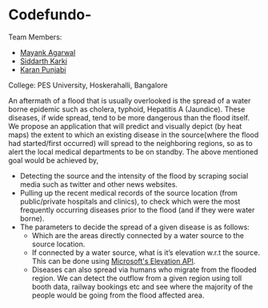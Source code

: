 # Codefundo-

Team Members:
- [Mayank Agarwal](https://github.com/mayankagarwal44442)
- [Siddarth Karki](https://github.com/Karki23)
- [Karan Punjabi](https://github.com/karan20000000000)

College: PES University, Hoskerahalli, Bangalore

An aftermath of a flood that is usually overlooked is the spread of a water borne epidemic such as cholera, typhoid, Hepatitis A (Jaundice). These diseases, if wide spread, tend to be more dangerous than the flood itself.
We propose an application that will predict and visually depict (by heat maps) the extent to which an existing disease in the source(where the flood had started/first occurred) will spread to the neighboring regions, so as to alert the local medical departments to be on standby.
The above mentioned goal would be achieved by,	

- Detecting the source and the intensity of the flood by scraping social media such as twitter and other news websites.
- Pulling 	up the recent medical records of the source location (from public/private hospitals and clinics), to check which were the most frequently occurring diseases prior to the flood (and if they were water borne).
- The parameters to decide the spread of a given disease is as follows:
  - Which are the areas directly connected by a water source to the source location.
  - If connected by a water source, what is it’s elevation w.r.t the source. This can be done using [Microsoft's Elevation API](https://msdn.microsoft.com/en-us/library/jj158961.aspx).
  - Diseases can also spread via humans who migrate from the flooded region. We 		can detect the outflow from a given region using toll booth data, railway bookings etc and see where the majority of the people would be going from the flood affected area.
